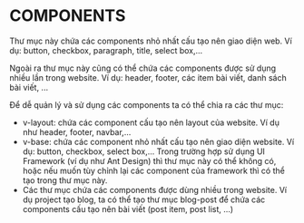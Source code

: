 # COMPONENTS

Thư mục này chứa các components nhỏ nhất cấu tạo nên giao diện web. Ví dụ: button, checkbox, paragraph, title, select box,...

Ngoài ra thư mục này cũng có thể chứa các components được sử dụng nhiều lần trong website. Ví dụ: header, footer, các item bài viết, danh sách bài viết, ...

Để dễ quản lý và sử dụng các components ta có thể chia ra các thư mục: 
- v-layout: chứa các component cấu tạo nên layout của website. Ví dụ như header, footer, navbar,...
- v-base: chứa các component nhỏ nhất cấu tạo nên giao diện website. Ví dụ: button, checkbox, select box,... 
Trong trường hợp sử dụng UI Framework (ví dụ như Ant Design) thì thư mục này có thể không có, hoặc nếu muốn tùy chỉnh lại các component của framework thì có thể tạo trong thư mục này.
- Các thư mục chứa các components được dùng nhiều trong website. Ví dụ project tạo blog, ta có thể tạo thư mục blog-post để chứa các components cấu tạo nên bài viết (post item, post list, ...)

